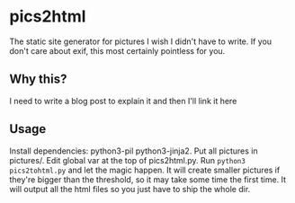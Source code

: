 # pics2html

The static site generator for pictures I wish I didn't have to write. If you
don't care about exif, this most certainly pointless for you.

## Why this?

I need to write a blog post to explain it and then I'll link it here

## Usage

Install dependencies: python3-pil python3-jinja2.
Put all pictures in pictures/.
Edit global var at the top of pics2html.py.
Run `python3 pics2tohtml.py` and let the magic happen.
It will create smaller pictures if they're bigger than the threshold, so it may
take some time the first time.
It will output all the html files so you just have to ship the whole dir.
